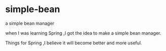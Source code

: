 # simple-bean
a simple bean manager

when I was learning Spring ,I got the idea to make a simple bean manager.

Things for Spring ,I believe it will become better and more useful.
